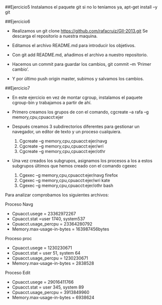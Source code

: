 ##Ejercicio5
  Instalamos el paquete git si no lo teníamos ya, apt-get install –y git

##Ejercicio6

* Realizamos un git clone https://github.com/rafacruiz/GII-2013.git  Se descarga el repositorio a nuestra maquina.

* Editamos el archivo README.md para introducir los objetivos.

* Con git add README.md, añadimos el archivo a nuestro repositorio.

* Hacemos un commit para guardar los cambios, git commit –m ‘Primer cambio’.
 
* Y por último push origin master, subimos y salvamos los cambios.

##Ejercicio7

* En este ejercicio en vez de montar cgroup, instalamos el paquete cgroup-bin y trabajamos a partir de ahí.
* Primero creamos los grupos de con el comando, cgcreate –a rafa –g memory,cpu,cpuacct:ejer
* Después creamos 3 subdirectorios diferentes para gestionar un navegador, un editor de texto y un proceso cualquiera.

    1. Cgcreate –g memory,cpu,cpuacct:ejer/navg
    2. Cgcreate –g memory,cpu,cpuacct:ejer/wri
    3. Cgcreate –g memory,cpu,cpuacct:ejer/othr
    
* Una vez creados los subgrupos, asignamos los procesos a los a estos subgrupos últimos que hemos creado con el comando cgexec

    1. Cgexec –g memory,cpu,cpuacct:ejer/navg firefox
    2. Cgexec –g memory,cpu,cpuacct:ejer/wri kate
    3. Cgexec –g memory,cpu,cpuacct:ejer/othr bash

Para analizar comprobamos los siguientes archivos:

Proceso Navg	
* Cpuacct.usege	= 23362972267
* Cpuacct.stat 	=user 1740, system537
* Cpuacct.usage_percpu = 23364280792
* Memory.max-usage-in-bytes = 163987456bytes

Proceso proc	
* Cpuacct.usege = 1230230671
* Cpuacct.stat = user 51, system 64
* Cpuacct.usage_percpu = 1230230671
* Memory.max-usage-in-bytes = 2838528

Proceso Edit
* Cpuacct.usege = 29016411766
* Cpuacct.stat = user 345, system 89
* Cpuacct.usage_percpu = 3913849960
* Memory.max-usage-in-bytes = 6938624
